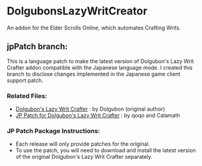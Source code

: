 # DolgubonsLazyWritCreator
An addon for the Elder Scrolls Online, which automates Crafting Writs.

## jpPatch branch:
This is a language patch to make the latest version of Dolgubon's Lazy Writ Crafter addon compatible with the Japanese language mode.
I created this branch to disclose changes implemented in the Japanese game client support patch.

### Related Files:
- [Dolgubon's Lazy Writ Crafter](https://www.esoui.com/downloads/info1346-DolgubonsLazyWritCrafter.html) : by Dolgubon (original author)
- [JP Patch for Dolgubon's Lazy Writ Crafter](https://www.esoui.com/downloads/info2033-JPPatchforDolgubonsLazyWritCrafter.html) : by qoqo and Calamath  

### JP Patch Package Instructions: 
- Each release will only provide patches for the original.
- To use the patch, you will need to download and install the latest version of the original Dolgubon's Lazy Writ Crafter separately.

